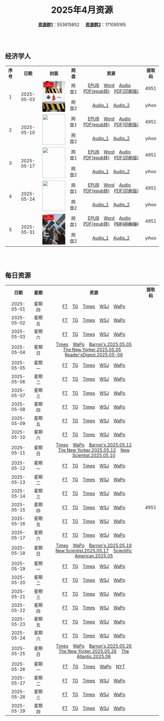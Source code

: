 <div align="center">

# 2025年4月资源

[**资源群1**](https://qm.qq.com/q/p2QRKKD9oA)：553615852 &nbsp;&nbsp;&nbsp;&nbsp;[**资源群2**](https://qm.qq.com/q/XNwz6qD0IO)：171095165

</div>
<br>
<br>

## 经济学人

<table align="center">
  <tr>
    <th align="center">序号</th>
    <th align="center">日期</th>
    <th align="center">封面</th>
    <th align="center">网盘</th>
    <th align="center">资源</th>
    <th align="center">提取码</th>
  </tr>
  <tr>
    <td rowspan="2" align="center">1</td>
    <td rowspan="2" align="center">2025-05-03</td>
    <td rowspan="2" align="center">
        <img src="https://raw.githubusercontent.com/yihoowong/yihoo/refs/heads/main/asset/images/20250503_DE_EU.webp" width="75" height="100">
    </td>
    <td align="center">网盘1</td>
    <td align="center">
        <a href="https://url12.ctfile.com/f/47748612-1502700457-98acbc">EPUB</a>&nbsp;&nbsp;&nbsp;
        <a href="https://url12.ctfile.com/f/47748612-1502700454-abf317">Word</a>&nbsp;&nbsp;&nbsp;
        <a href="https://url12.ctfile.com/f/47748612-1502700169-161179">Audio</a>&nbsp;&nbsp;&nbsp;
        <a href="https://url12.ctfile.com/f/47748612-1502700463-b1ef6d">PDF(epub转)</a>&nbsp;&nbsp;&nbsp;
        <a href="https://url12.ctfile.com/f/47748612-1502783326-1bc675">PDF(印刷版)</a>
    </td>
    <td align="center">4951</td>
  </tr>
  <tr>
    <td align="center">网盘2</td>
    <td align="center">
        <a href="https://yihoo.lanzouo.com/iyK192v3fc6f">Audio_1</a>&nbsp;&nbsp;&nbsp;
        <a href="https://yihoo.lanzouo.com/il4pB2v3f98j">Audio_2</a>
    </td>
    <td align="center">yihoo</td>
  </tr>
  <tr>
    <td rowspan="2" align="center">2</td>
    <td rowspan="2" align="center">2025-05-10</td>
    <td rowspan="2" align="center">
        <img src="https://share.yihoo.ip-ddns.com/yihoo/asset/images/20250510_DE_EU.webp" width="75" height="100">
    </td>
    <td align="center">网盘1</td>
    <td align="center">
      <a href="https://url12.ctfile.com/f/47748612-1504227737-8e1949">EPUB</a>&nbsp;&nbsp;&nbsp;
      <a href="https://url12.ctfile.com/f/47748612-1504228292-000646">Word</a>&nbsp;&nbsp;&nbsp;
      <a href="https://url12.ctfile.com/f/47748612-1504227731-b8ce08">Audio</a>&nbsp;&nbsp;&nbsp;
      <a href="https://url12.ctfile.com/f/47748612-1504228601-0f2a0d">PDF(epub转)</a>&nbsp;&nbsp;&nbsp;
      <a href="https://url12.ctfile.com/f/47748612-1504522907-8c98c5">PDF(印刷版)</a>
    </td>
    <td align="center">4951</td>
  </tr>
  <tr>
    <td align="center">网盘2</td>
    <td align="center">
      <a href="https://yihoo.lanzouo.com/iiSSD2vqkbta">Audio_1</a>&nbsp;&nbsp;&nbsp;
      <a href="https://yihoo.lanzouo.com/iSgSh2vqk77e">Audio_2</a>
    </td>
    <td align="center">yihoo</td>
  </tr>
        <tr>
            <td rowspan="2" align="center">3</td>
            <td rowspan="2" align="center">2025-05-17</td>
            <td rowspan="2" align="center">
                <img src="https://share.yihoo.ip-ddns.com/yihoo/asset/images/20250517_DE_EU.webp" width="75" height="100">
            </td>
            <td align="center">网盘1</td>
            <td align="center">
                <a href="https://url12.ctfile.com/f/47748612-1505569033-7e5a4b">EPUB</a>&nbsp;&nbsp;&nbsp;
                <a href="https://url12.ctfile.com/f/47748612-1505571856-8f2109">Word</a>&nbsp;&nbsp;&nbsp;
                <a href="https://url12.ctfile.com/f/47748612-1505568625-35ce28">Audio</a>&nbsp;&nbsp;&nbsp;
                <a href="https://url12.ctfile.com/f/47748612-1505569096-ca2a8b">PDF(epub转)</a>&nbsp;&nbsp;&nbsp;
                <a href="https://url12.ctfile.com/f/47748612-1505741224-979544">PDF(印刷版)</a>
            </td>
            <td align="center">4951</td>
        </tr>
        <tr>
            <td align="center">网盘2</td>
            <td align="center">
                <a href="https://yihoo.lanzouo.com/iY95K2we1u3i">Audio_1</a>&nbsp;&nbsp;&nbsp;
                <a href="https://yihoo.lanzouo.com/i3SQk2we1noh">Audio_2</a>
            </td>
            <td align="center">yihoo</td>
        </tr>
        <tr>
            <td rowspan="2" align="center">4</td>
            <td rowspan="2" align="center">2025-05-24</td>
            <td rowspan="2" align="center">
                <img src="https://share.yihoo.ip-ddns.com/yihoo/asset/images/20250524_DE_EU.webp" width="75" height="100">
            </td>
            <td align="center">网盘1</td>
            <td align="center">
                <a href="https://url12.ctfile.com/f/47748612-1506894703-4e1cd2">EPUB</a>&nbsp;&nbsp;&nbsp;
                <a href="https://url12.ctfile.com/f/47748612-1506895195-46b4e4">Word</a>&nbsp;&nbsp;&nbsp;
                <a href="https://url12.ctfile.com/f/47748612-1506894466-4ffedb">Audio</a>&nbsp;&nbsp;&nbsp;
                <a href="https://url12.ctfile.com/f/47748612-1506894988-c4a273">PDF(epub转)</a>&nbsp;&nbsp;&nbsp;
                <a href="https://url12.ctfile.com/f/47748612-1507192165-ae01f4">PDF(印刷版)</a>
            </td>
            <td align="center">4951</td>
        </tr>
        <tr>
            <td align="center">网盘2</td>
            <td align="center">
                <a href="https://yihoo.lanzouo.com/iWEvi2wxq8li">Audio_1</a>&nbsp;&nbsp;&nbsp;
                <a href="https://yihoo.lanzouo.com/iuPKq2wxptgd">Audio_2</a>
            </td>
            <td align="center">yihoo</td>
        </tr>
        <tr>
            <td rowspan="2" align="center">5</td>
            <td rowspan="2" align="center">2025-05-31</td>
            <td rowspan="2" align="center">
                <img src="https://raw.githubusercontent.com/yihoowong/yihoo/refs/heads/main/asset/images/20250531_DE_EU.webp" width="75" height="100">
            </td>
            <td align="center">网盘1</td>
            <td align="center">
                <a href="https://url12.ctfile.com/f/47748612-1509923332-04efb1">EPUB</a>&nbsp;&nbsp;&nbsp;
                <a href="https://url12.ctfile.com/f/47748612-1509923413-f559d7">Word</a>&nbsp;&nbsp;&nbsp;
                <a href="https://url12.ctfile.com/f/47748612-1509923299-cea54f">Audio</a>&nbsp;&nbsp;&nbsp;
                <a href="https://url12.ctfile.com/f/47748612-1509923383-3ff9a8">PDF(epub转)</a>&nbsp;&nbsp;&nbsp;
                <s><a href="">PDF(印刷版)</a></s>
            </td>
            <td align="center">4951</td>
        </tr>
        <tr>
            <td align="center">网盘2</td>
            <td align="center">
                <a href="https://yihoo.lanzouo.com/ico5b2xj6reh">Audio_1</a>&nbsp;&nbsp;&nbsp;
                <a href="https://yihoo.lanzouo.com/iJBJg2xj6m7a">Audio_2</a>
            </td>
            <td align="center">yihoo</td>
        </tr>
</table>
<br>
<br>

## 每日资源

<table align="center">
  <tr>
    <th align="center">日期</th>
    <th align="center">星期</th>
    <th align="center">资源</th>
    <th align="center">提取码</th>
  </tr>
  <tr>
    <td align="center">2025-05-01</td>
    <td align="center">星期四</td>
    <td align="center">
      <a href="https://url12.ctfile.com/f/47748612-1502634766-90760a">FT</a>&nbsp;&nbsp;&nbsp;
      <a href="https://url12.ctfile.com/f/47748612-1502635021-70d347">TG</a>&nbsp;&nbsp;&nbsp;
      <a href="https://url12.ctfile.com/f/47748612-1502634859-47767e">Times</a>&nbsp;&nbsp;&nbsp;
      <a href="https://url12.ctfile.com/f/47748612-1502634637-1ef281">WSJ</a>&nbsp;&nbsp;&nbsp;
      <a href="https://url12.ctfile.com/f/47748612-1502634673-e52ea5">WaPo</a>
    </td>
    <td rowspan="30" align="center">4951</td>
  </tr>
  <tr>
    <td align="center">2025-05-02</td>
    <td align="center">星期五</td>
    <td align="center">
      <a href="https://url12.ctfile.com/f/47748612-1502783653-065d49">FT</a>&nbsp;&nbsp;&nbsp;
      <a href="https://url12.ctfile.com/f/47748612-1502783761-ef51c6">TG</a>&nbsp;&nbsp;&nbsp;
      <a href="https://url12.ctfile.com/f/47748612-1502783686-c9f906">Times</a>&nbsp;&nbsp;&nbsp;
      <a href="https://url12.ctfile.com/f/47748612-1502783599-d6b372">WSJ</a>&nbsp;&nbsp;&nbsp;
      <a href="https://url12.ctfile.com/f/47748612-1502783623-54ef88">WaPo</a>
    </td>
  </tr>
  <tr>
    <td align="center">2025-05-03</td>
    <td align="center">星期六</td>
    <td align="center">
      <a href="https://url12.ctfile.com/f/47748612-1502836963-103ce7">FT</a>&nbsp;&nbsp;&nbsp;
      <a href="https://url12.ctfile.com/f/47748612-1502837620-be67a3">TG</a>&nbsp;&nbsp;&nbsp;
      <a href="https://url12.ctfile.com/f/47748612-1502837233-873fe1">Times</a>&nbsp;&nbsp;&nbsp;
      <a href="https://url12.ctfile.com/f/47748612-1502836855-a8192f">WSJ</a>&nbsp;&nbsp;&nbsp;
      <a href="https://url12.ctfile.com/f/47748612-1502836873-0afd23">WaPo</a>
    </td>
  </tr>
  <tr>
    <td align="center">2025-05-04</td>
    <td align="center">星期日</td>
    <td align="center">
      <a href="https://url12.ctfile.com/f/47748612-1502904547-e45104">Times</a>&nbsp;&nbsp;&nbsp;
      <a href="https://url12.ctfile.com/f/47748612-1502904490-65d810">WaPo</a>&nbsp;&nbsp;&nbsp;
      <a href="https://url12.ctfile.com/f/47748612-1502904577-51e67a">Barron's.2025.05.05</a><br>
      <a href="https://url12.ctfile.com/f/47748612-1502904598-f83f4e">The New Yorker.2025.05.05</a>&nbsp;&nbsp;&nbsp;
      <a href="https://url12.ctfile.com/f/47748612-1502904583-701d1d">Reader'sDigest.2025.05-06</a>
    </td>
  </tr>
  <tr>
    <td align="center">2025-05-05</td>
    <td align="center">星期一</td>
    <td align="center">
      <a href="https://url12.ctfile.com/f/47748612-1503138502-85e9ad">FT</a>&nbsp;&nbsp;&nbsp;
      <a href="https://url12.ctfile.com/f/47748612-1503138628-c2528e">TG</a>&nbsp;&nbsp;&nbsp;
      <a href="https://url12.ctfile.com/f/47748612-1503138538-6ffdba">Times</a>&nbsp;&nbsp;&nbsp;
      <a href="https://url12.ctfile.com/f/47748612-1503138448-835865">WSJ</a>&nbsp;&nbsp;&nbsp;
      <a href="https://url12.ctfile.com/f/47748612-1503138463-428f58">WaPo</a>
    </td>
  </tr>
  <tr>
    <td align="center">2025-05-06</td>
    <td align="center">星期二</td>
    <td align="center">
      <a href="https://url12.ctfile.com/f/47748612-1503424327-d02f9d">FT</a>&nbsp;&nbsp;&nbsp;
      <a href="https://url12.ctfile.com/f/47748612-1503424678-50aaaf">TG</a>&nbsp;&nbsp;&nbsp;
      <a href="https://url12.ctfile.com/f/47748612-1503424438-37eaff">Times</a>&nbsp;&nbsp;&nbsp;
      <a href="https://url12.ctfile.com/f/47748612-1503424207-5d57c2">WSJ</a>&nbsp;&nbsp;&nbsp;
      <a href="https://url12.ctfile.com/f/47748612-1503424258-9d7c3e">WaPo</a>
    </td>
  </tr>
  <tr>
    <td align="center">2025-05-07</td>
    <td align="center">星期三</td>
    <td align="center">
      <a href="https://url12.ctfile.com/f/47748612-1503663811-e44384">FT</a>&nbsp;&nbsp;&nbsp;
      <a href="https://url12.ctfile.com/f/47748612-1503664096-7593f7">TG</a>&nbsp;&nbsp;&nbsp;
      <a href="https://url12.ctfile.com/f/47748612-1503664027-be0c58">Times</a>&nbsp;&nbsp;&nbsp;
      <a href="https://url12.ctfile.com/f/47748612-1503663703-186db7">WSJ</a>&nbsp;&nbsp;&nbsp;
      <a href="https://url12.ctfile.com/f/47748612-1503663754-a8b1f8">WaPo</a>
    </td>
  </tr>
  <tr>
    <td align="center">2025-05-08</td>
    <td align="center">星期四</td>
    <td align="center">
      <a href="https://url12.ctfile.com/f/47748612-1504128752-8b8f5e">FT</a>&nbsp;&nbsp;&nbsp;
      <a href="https://url12.ctfile.com/f/47748612-1504129442-a085a1">TG</a>&nbsp;&nbsp;&nbsp;
      <a href="https://url12.ctfile.com/f/47748612-1504129148-55b16e">Times</a>&nbsp;&nbsp;&nbsp;
      <a href="https://url12.ctfile.com/f/47748612-1504128248-62c91c">WSJ</a>&nbsp;&nbsp;&nbsp;
      <a href="https://url12.ctfile.com/f/47748612-1504128506-c18534">WaPo</a>
    </td>
  </tr>
  <tr>
    <td align="center">2025-05-09</td>
    <td align="center">星期五</td>
    <td align="center">
      <a href="https://url12.ctfile.com/f/47748612-1504297811-3a1f33">FT</a>&nbsp;&nbsp;&nbsp;
      <a href="https://url12.ctfile.com/f/47748612-1504297955-1f54d1">TG</a>&nbsp;&nbsp;&nbsp;
      <a href="https://url12.ctfile.com/f/47748612-1504297853-d9d9b2">Times</a>&nbsp;&nbsp;&nbsp;
      <a href="https://url12.ctfile.com/f/47748612-1504297625-e9b4a7">WSJ</a>&nbsp;&nbsp;&nbsp;
      <a href="https://url12.ctfile.com/f/47748612-1504297688-6e1aef">WaPo</a>
    </td>
  </tr>
  <tr>
    <td align="center">2025-05-10</td>
    <td align="center">星期六</td>
    <td align="center">
      <a href="https://url12.ctfile.com/f/47748612-1504524425-3895d8">FT</a>&nbsp;&nbsp;&nbsp;
      <a href="https://url12.ctfile.com/f/47748612-1504524962-104d58">TG</a>&nbsp;&nbsp;&nbsp;
      <a href="https://url12.ctfile.com/f/47748612-1504524845-d86ad8">Times</a>&nbsp;&nbsp;&nbsp;
      <a href="https://url12.ctfile.com/f/47748612-1504523981-9d267f">WSJ</a>&nbsp;&nbsp;&nbsp;
      <a href="https://url12.ctfile.com/f/47748612-1504524035-3293e5">WaPo</a>
    </td>
  </tr>
  <tr>
    <td align="center">2025-05-11</td>
    <td align="center">星期日</td>
    <td align="center">
      <a href="https://url12.ctfile.com/f/47748612-1504689782-9cfc3c">Times</a>&nbsp;&nbsp;&nbsp;
      <a href="https://url12.ctfile.com/f/47748612-1504689356-b48d83">WaPo</a>&nbsp;&nbsp;&nbsp;
      <a href="https://url12.ctfile.com/f/47748612-1504688159-9fb01c">Barron's.2025.05.12</a><br>
      <a href="https://url12.ctfile.com/f/47748612-1504688651-65c1f5">The New Yorker.2025.05.12</a>&nbsp;&nbsp;&nbsp;
      <a href="https://url12.ctfile.com/f/47748612-1504688543-078d28">New Scientist.2025.05.10</a>
    </td>
  </tr>
  <tr>
    <td align="center">2025-05-12</td>
    <td align="center">星期一</td>
    <td align="center">
      <a href="https://url12.ctfile.com/f/47748612-1504952191-26bc2b">FT</a>&nbsp;&nbsp;&nbsp;
      <a href="https://url12.ctfile.com/f/47748612-1504952434-5a5a8e">TG</a>&nbsp;&nbsp;&nbsp;
      <a href="https://url12.ctfile.com/f/47748612-1504952278-f1d763">Times</a>&nbsp;&nbsp;&nbsp;
      <a href="https://url12.ctfile.com/f/47748612-1504952026-92b729">WSJ</a>&nbsp;&nbsp;&nbsp;
      <a href="https://url12.ctfile.com/f/47748612-1504952095-772380">WaPo</a>
    </td>
  </tr>
  <tr>
    <td align="center">2025-05-13</td>
    <td align="center">星期二</td>
    <td align="center">
      <a href="https://url12.ctfile.com/f/47748612-1505095834-3bc18c">FT</a>&nbsp;&nbsp;&nbsp;
      <a href="https://url12.ctfile.com/f/47748612-1505096116-1e01df">TG</a>&nbsp;&nbsp;&nbsp;
      <a href="https://url12.ctfile.com/f/47748612-1505095990-2791a1">Times</a>&nbsp;&nbsp;&nbsp;
      <a href="https://url12.ctfile.com/f/47748612-1505095711-b7b4fa">WSJ</a>&nbsp;&nbsp;&nbsp;
      <a href="https://url12.ctfile.com/f/47748612-1505098258-f16b7a">WaPo</a>
    </td>
  </tr>
        <tr>
            <td align="center">2025-05-14</td>
            <td align="center">星期三</td>
            <td align="center">
                <a href="https://url12.ctfile.com/f/47748612-1505280829-a41822">FT</a>&nbsp;&nbsp;&nbsp;
                <a href="https://url12.ctfile.com/f/47748612-1505272027-bbca25">TG</a>&nbsp;&nbsp;&nbsp;
                <a href="https://url12.ctfile.com/f/47748612-1505271808-ae90b2">Times</a>&nbsp;&nbsp;&nbsp;
                <a href="https://url12.ctfile.com/f/47748612-1505271502-7d05cb">WSJ</a>&nbsp;&nbsp;&nbsp;
                <a href="https://url12.ctfile.com/f/47748612-1505280430-eb70f1">WaPo</a>
            </td>
        </tr>
        <tr>
            <td align="center">2025-05-15</td>
            <td align="center">星期四</td>
            <td align="center">
                <a href="https://url12.ctfile.com/f/47748612-1505469514-a23fa4">FT</a>&nbsp;&nbsp;&nbsp;
                <a href="https://url12.ctfile.com/f/47748612-1505469898-3cb72c">TG</a>&nbsp;&nbsp;&nbsp;
                <a href="https://url12.ctfile.com/f/47748612-1505469688-d85d29">Times</a>&nbsp;&nbsp;&nbsp;
                <a href="https://url12.ctfile.com/f/47748612-1505469370-20cb51">WSJ</a>&nbsp;&nbsp;&nbsp;
                <a href="https://url12.ctfile.com/f/47748612-1505469400-424d89">WaPo</a>
            </td>
        </tr>
        <tr>
            <td align="center">2025-05-16</td>
            <td align="center">星期五</td>
            <td align="center">
                <a href="https://url12.ctfile.com/f/47748612-1505572645-45a2c4">FT</a>&nbsp;&nbsp;&nbsp;
                <a href="https://url12.ctfile.com/f/47748612-1505572822-7a5b4b">TG</a>&nbsp;&nbsp;&nbsp;
                <a href="https://url12.ctfile.com/f/47748612-1505572684-296e5c">Times</a>&nbsp;&nbsp;&nbsp;
                <a href="https://url12.ctfile.com/f/47748612-1505572597-c360fd">WSJ</a>&nbsp;&nbsp;&nbsp;
                <a href="https://url12.ctfile.com/f/47748612-1505593288-1ab986">WaPo</a>
            </td>
        </tr>
        <tr>
            <td align="center">2025-05-17</td>
            <td align="center">星期六</td>
            <td align="center">
                <a href="https://url12.ctfile.com/f/47748612-1505769160-fe9e8f">FT</a>&nbsp;&nbsp;&nbsp;
                <a href="https://url12.ctfile.com/f/47748612-1505769640-5c4fa4">TG</a>&nbsp;&nbsp;&nbsp;
                <a href="https://url12.ctfile.com/f/47748612-1505769289-133f38">Times</a>&nbsp;&nbsp;&nbsp;
                <a href="https://url12.ctfile.com/f/47748612-1505768359-fcb8be">WSJ</a>&nbsp;&nbsp;&nbsp;
                <a href="https://url12.ctfile.com/f/47748612-1505769025-2ebf23">WaPo</a>
            </td>
        </tr>
        <tr>
            <td align="center">2025-05-18</td>
            <td align="center">星期日</td>
            <td align="center">
                <a href="https://url12.ctfile.com/f/47748612-1505913880-968216">Times</a>&nbsp;&nbsp;&nbsp;
                <a href="https://url12.ctfile.com/f/47748612-1505911159-64d4c7">WaPo</a>&nbsp;&nbsp;&nbsp;
                <a href="https://url12.ctfile.com/f/47748612-1505914066-2d91a0">Barron's.2025.05.19</a><br>
                <a href="https://url12.ctfile.com/f/47748612-1505914162-9ed1b4">New Scientist.2025.05.17</a>&nbsp;&nbsp;&nbsp;
                <a href="https://url12.ctfile.com/f/47748612-1505914204-6b9295">Scientific American.2025.05</a>
            </td>
        </tr>
        <tr>
            <td align="center">2025-05-19</td>
            <td align="center">星期一</td>
            <td align="center">
                <a href="https://url12.ctfile.com/f/47748612-1506126724-c63e7d">FT</a>&nbsp;&nbsp;&nbsp;
                <a href="https://url12.ctfile.com/f/47748612-1506127078-cec451">TG</a>&nbsp;&nbsp;&nbsp;
                <a href="https://url12.ctfile.com/f/47748612-1506126874-b37bb3">Times</a>&nbsp;&nbsp;&nbsp;
                <a href="https://url12.ctfile.com/f/47748612-1506126571-d222ff">WSJ</a>&nbsp;&nbsp;&nbsp;
                <a href="https://url12.ctfile.com/f/47748612-1506126631-05a053">WaPo</a>
            </td>
        </tr>
        <tr>
            <td align="center">2025-05-20</td>
            <td align="center">星期二</td>
            <td align="center">
                <a href="https://url12.ctfile.com/f/47748612-1506297010-8be5e4">FT</a>&nbsp;&nbsp;&nbsp;
                <a href="https://url12.ctfile.com/f/47748612-1506297088-9b7c9b">TG</a>&nbsp;&nbsp;&nbsp;
                <a href="https://url12.ctfile.com/f/47748612-1506297022-c4ff15">Times</a>&nbsp;&nbsp;&nbsp;
                <a href="https://url12.ctfile.com/f/47748612-1506296941-4cb002">WSJ</a>&nbsp;&nbsp;&nbsp;
                <a href="https://url12.ctfile.com/f/47748612-1506296965-69258f">WaPo</a>
            </td>
        </tr>
        <tr>
            <td align="center">2025-05-21</td>
            <td align="center">星期三</td>
            <td align="center">
                <a href="https://url12.ctfile.com/f/47748612-1506540574-13d8d9">FT</a>&nbsp;&nbsp;&nbsp;
                <a href="https://url12.ctfile.com/f/47748612-1506540802-929fc3">TG</a>&nbsp;&nbsp;&nbsp;
                <a href="https://url12.ctfile.com/f/47748612-1506540646-1e5708">Times</a>&nbsp;&nbsp;&nbsp;
                <a href="https://url12.ctfile.com/f/47748612-1506540496-7e32ca">WSJ</a>&nbsp;&nbsp;&nbsp;
                <a href="https://url12.ctfile.com/f/47748612-1506541051-35e945">WaPo</a>
            </td>
        </tr>
        <tr>
            <td align="center">2025-05-22</td>
            <td align="center">星期四</td>
            <td align="center">
                <a href="https://url12.ctfile.com/f/47748612-1506802219-434fd7">FT</a>&nbsp;&nbsp;&nbsp;
                <a href="https://url12.ctfile.com/f/47748612-1506802849-1e642a">TG</a>&nbsp;&nbsp;&nbsp;
                <a href="https://url12.ctfile.com/f/47748612-1506802405-7f2a1e">Times</a>&nbsp;&nbsp;&nbsp;
                <a href="https://url12.ctfile.com/f/47748612-1506802081-40d1de">WSJ</a>&nbsp;&nbsp;&nbsp;
                <a href="https://url12.ctfile.com/f/47748612-1506802126-ac0f7e">WaPo</a>
            </td>
        </tr>
        <tr>
            <td align="center">2025-05-23</td>
            <td align="center">星期五</td>
            <td align="center">
                <a href="https://url12.ctfile.com/f/47748612-1507068145-8caa81">FT</a>&nbsp;&nbsp;&nbsp;
                <a href="https://url12.ctfile.com/f/47748612-1507068487-74046e">TG</a>&nbsp;&nbsp;&nbsp;
                <a href="https://url12.ctfile.com/f/47748612-1507068253-80185a">Times</a>&nbsp;&nbsp;&nbsp;
                <a href="https://url12.ctfile.com/f/47748612-1507067686-0403d3">WSJ</a>&nbsp;&nbsp;&nbsp;
                <a href="https://url12.ctfile.com/f/47748612-1507067941-9cf7b0">WaPo</a>
            </td>
        </tr>
        <tr>
            <td align="center">2025-05-24</td>
            <td align="center">星期六</td>
            <td align="center">
                <a href="https://url12.ctfile.com/f/47748612-1507877851-824035">FT</a>&nbsp;&nbsp;&nbsp;
                <a href="https://url12.ctfile.com/f/47748612-1507878760-891129">TG</a>&nbsp;&nbsp;&nbsp;
                <a href="https://url12.ctfile.com/f/47748612-1507878466-9409bd">Times</a>&nbsp;&nbsp;&nbsp;
                <a href="https://url12.ctfile.com/f/47748612-1507877290-301eb8">WSJ</a>&nbsp;&nbsp;&nbsp;
                <a href="https://url12.ctfile.com/f/47748612-1507877371-6c1ece">WaPo</a>
            </td>
        </tr>
        <tr>
            <td align="center">2025-05-25</td>
            <td align="center">星期日</td>
            <td align="center">
                <a href="https://url12.ctfile.com/f/47748612-1508020435-b9ab3f">Times</a>&nbsp;&nbsp;&nbsp;
                <a href="https://url12.ctfile.com/f/47748612-1508020201-ad40d4">WaPo</a>&nbsp;&nbsp;&nbsp;
                <a href="https://url12.ctfile.com/f/47748612-1508020729-8d75c1">Barron's.2025.05.26</a><br>
                <a href="https://url12.ctfile.com/f/47748612-1508021059-b5bdc6">The New Yorker.2025.05.26</a>&nbsp;&nbsp;&nbsp;
                <a href="https://url12.ctfile.com/f/47748612-1508020849-3afe38">The Atlantic.2025.06</a>
            </td>
        </tr>
        <tr>
            <td align="center">2025-05-26</td>
            <td align="center">星期一</td>
            <td align="center">
                <a href="https://url12.ctfile.com/f/47748612-1508356759-27dad2">FT</a>&nbsp;&nbsp;&nbsp;
                <a href="https://url12.ctfile.com/f/47748612-1508357401-36bdc0">TG</a>&nbsp;&nbsp;&nbsp;
                <a href="https://url12.ctfile.com/f/47748612-1508356945-41e490">Times</a>&nbsp;&nbsp;&nbsp;
                <a href="https://url12.ctfile.com/f/47748612-1508356618-ff801a">WaPo</a>&nbsp;&nbsp;&nbsp;
                <a href="https://url12.ctfile.com/f/47748612-1508377582-4d6e54">NYT</a>
            </td>
        </tr>
        <tr>
            <td align="center">2025-05-27</td>
            <td align="center">星期二</td>
            <td align="center">
                <a href="https://url12.ctfile.com/f/47748612-1508976073-a859b6">FT</a>&nbsp;&nbsp;&nbsp;
                <a href="https://url12.ctfile.com/f/47748612-1508976595-6a4df1">TG</a>&nbsp;&nbsp;&nbsp;
                <a href="https://url12.ctfile.com/f/47748612-1508976247-27500b">Times</a>&nbsp;&nbsp;&nbsp;
                <a href="https://url12.ctfile.com/f/47748612-1508975836-81a4b1">WSJ</a>&nbsp;&nbsp;&nbsp;
                <a href="https://url12.ctfile.com/f/47748612-1508975953-b50377">WaPo</a>
            </td>
        </tr>
        <tr>
            <td align="center">2025-05-28</td>
            <td align="center">星期三</td>
            <td align="center">
                <a href="https://url12.ctfile.com/f/47748612-1509158788-f31696">FT</a>&nbsp;&nbsp;&nbsp;
                <a href="https://url12.ctfile.com/f/47748612-1509170533-77cc97">TG</a>&nbsp;&nbsp;&nbsp;
                <a href="https://url12.ctfile.com/f/47748612-1509170515-9eaf8e">Times</a>&nbsp;&nbsp;&nbsp;
                <a href="https://url12.ctfile.com/f/47748612-1509158716-986d91">WSJ</a>&nbsp;&nbsp;&nbsp;
                <a href="https://url12.ctfile.com/f/47748612-1509158758-ed45d9">WaPo</a>
            </td>
        </tr>
        <tr>
            <td align="center">2025-05-29</td>
            <td align="center">星期四</td>
            <td align="center">
                <a href="https://url12.ctfile.com/f/47748612-1509506902-4ae5e9">FT</a>&nbsp;&nbsp;&nbsp;
                <a href="https://url12.ctfile.com/f/47748612-1509507238-a6d90d">TG</a>&nbsp;&nbsp;&nbsp;
                <a href="https://url12.ctfile.com/f/47748612-1509507001-35dd16">Times</a>&nbsp;&nbsp;&nbsp;
                <a href="https://url12.ctfile.com/f/47748612-1509506758-fb57d5">WSJ</a>&nbsp;&nbsp;&nbsp;
                <a href="https://url12.ctfile.com/f/47748612-1509506821-60e9ac">WaPo</a>
            </td>
        </tr>
</table>
